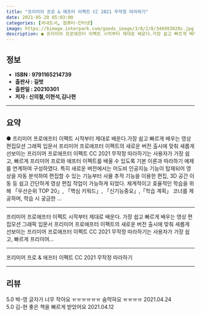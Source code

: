 ```yaml
---
title: "프리미어 프로 & 애프터 이펙트 CC 2021 무작정 따라하기"
date: 2021-05-20 05:03:00
categories: [국내도서, 컴퓨터-인터넷]
image: https://bimage.interpark.com/goods_image/3/8/2/8/346993828s.jpg
description: ● 프리미어 프로애프터 이펙트 시작부터 제대로 배운다.가장 쉽고 빠르게 배우는 영상 편집모션 그래픽 입문서 프리미어 프로애프터 이펙트의 새로운 버전 출시에 맞춰 새롭게 선보이는 프리미어 프로애프터 이펙트 CC 2021 무작정 따라하기는 사용자가 가장 쉽고, 빠르게 프리미어 프로와 애프
---
```


## **정보**

- **ISBN : 9791165214739**
- **출판사 : 길벗**
- **출판일 : 20210301**
- **저자 : 신의철,이현석,김나현**

------



## **요약**

●  프리미어 프로애프터 이펙트 시작부터 제대로 배운다.가장 쉽고 빠르게 배우는 영상 편집모션 그래픽 입문서 프리미어 프로애프터 이펙트의 새로운 버전 출시에 맞춰 새롭게 선보이는 프리미어 프로애프터 이펙트 CC 2021 무작정 따라하기는 사용자가 가장 쉽고, 빠르게 프리미어 프로와 애프터 이펙트를 배울 수 있도록 기본 이론과 따라하기 예제를 연계하여 구성하였다. 특히 새로운 버전에서는 어도비 인공지능 기능이 탑재되어 영상을 자동 분석하여 편집할 수 있는 기능부터 사물 추적 기능을 이용한 편집, 3D 공간 이동 등 쉽고 간단하게 영상 편집 작업이 가능하게 되었다. 체계적이고 효율적인 학습을 위해 「우선순위 TOP 20」, 「핵심 키워드」, 「신기능중요」,「학습 계획」 코너를 제공하며, 학습 시 궁금한 ...

------

프리미어 프로애프터 이펙트 시작부터 제대로 배운다.
가장 쉽고 빠르게 배우는 영상 편집모션 그래픽 입문서
프리미어 프로애프터 이펙트의 새로운 버전 출시에 맞춰 새롭게 선보이는 프리미어 프로애프터 이펙트 CC 2021 무작정 따라하기는 사용자가 가장 쉽고, 빠르게 프리미어... 

------


프리미어 프로 & 애프터 이펙트 CC 2021 무작정 따라하기 

------


## **리뷰** 

5.0 박-영 글자가 너무 작아요 ㅠㅠㅠㅠㅠㅠ 숨막혀요 ㅠㅠㅠㅠ 2021.04.24 <br/>5.0 김-현 좋은 책을 빠르게 받았어요 2021.04.12 <br/>